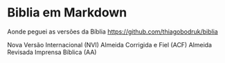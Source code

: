# Biblia em Markdown 

Aonde peguei as versões da Bíblia https://github.com/thiagobodruk/biblia

Nova Versão Internacional (NVI)
Almeida Corrigida e Fiel (ACF)
Almeida Revisada Imprensa Bíblica (AA)
